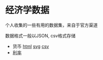 # 经济学数据

个人收集的一些有用的数据集，来自于官方渠道

数据格式一般以JSON, csv格式存储

- 货币 [html](https://tracholar.github.io/economics-data/currency/data.html) [svg](https://tracholar.github.io/economics-data/currency/data.svg) [csv](https://tracholar.github.io/economics-data/currency/data.csv)
- [利率](/interest)
